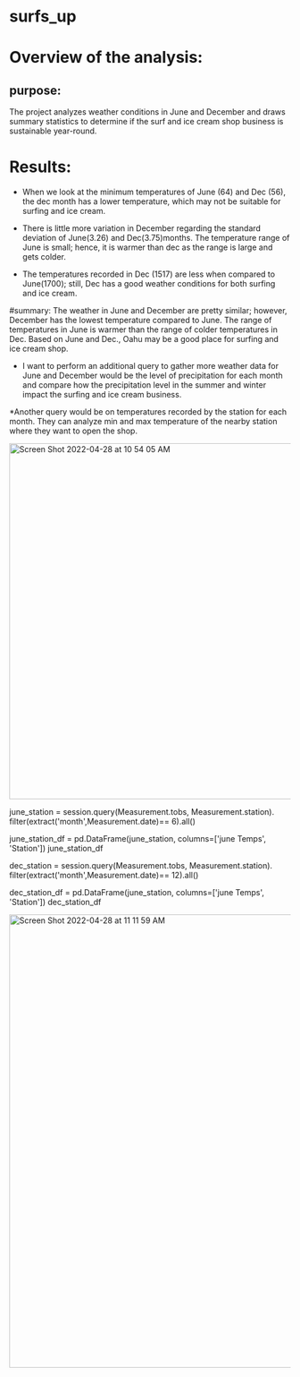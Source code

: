 # surfs_up
# Overview of the analysis:
## purpose:

The project analyzes weather conditions in June and December and draws summary statistics to determine if the surf and ice cream shop business is sustainable year-round.

# Results:

* When we look at the minimum temperatures of June (64) and Dec (56), the dec month has a lower temperature, which may not be suitable for surfing and ice cream.

* There is little more variation in December regarding the standard deviation of June(3.26) and Dec(3.75)months. The temperature range of June is small; hence, it is warmer than dec as the range is large and gets colder.

* The temperatures recorded in Dec (1517) are less when compared to June(1700); still, Dec has a good weather conditions for both surfing and ice cream.

 

#summary:
The weather in June and December are pretty similar; however, December has the lowest temperature compared to June. The range of temperatures in June is warmer than the range of colder temperatures in Dec. Based on June and Dec., Oahu may be a good place for surfing and ice cream shop.

* I want to perform an additional query to gather more weather data for June and December would be the level of precipitation for each month and compare how the precipitation level in the summer and winter impact the surfing and ice cream business.

*Another query would be on temperatures recorded by the station for each month. They can analyze min and max temperature of the nearby station where they want to open the shop. 

<img width="636" alt="Screen Shot 2022-04-28 at 10 54 05 AM" src="https://user-images.githubusercontent.com/100738688/165781829-d07388d3-9dc0-4d21-a531-950f73623775.png">

june_station = session.query(Measurement.tobs, Measurement.station).\
    filter(extract('month',Measurement.date)== 6).all()
    
june_station_df = pd.DataFrame(june_station, columns=['june Temps', 'Station'])
june_station_df

dec_station = session.query(Measurement.tobs, Measurement.station).\
    filter(extract('month',Measurement.date)== 12).all()
    
dec_station_df = pd.DataFrame(june_station, columns=['june Temps', 'Station'])
dec_station_df

<img width="810" alt="Screen Shot 2022-04-28 at 11 11 59 AM" src="https://user-images.githubusercontent.com/100738688/165785250-b1186db5-119c-4006-8413-f7399b5d3b65.png">





